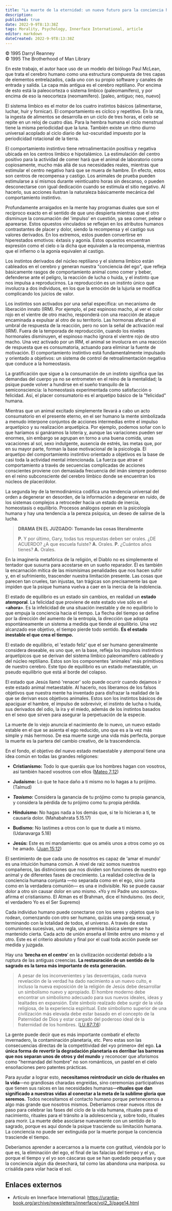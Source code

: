 ```yaml
---
title: "La muerte de la eternidad: un nuevo futuro para la conciencia humana"
description: 
published: true
date: 2022-9-9T8:13:38Z
tags: Morality, Psychology, Innerface International, article
editor: markdown
dateCreated: 2022-9-9T8:13:38Z
---
```


<p class="v-card v-sheet theme--light grey lighten-3 px-2">© 1995 Darryl Reanney<br>© 1995 The Brotherhood of Man Library</p>

En este trabajo, el autor hace uso de un modelo del biólogo Paul McLean, que trata el cerebro humano como una estructura compuesta de tres capas de elementos entrelazados, cada uno con su propio software y canales de entrada y salida. La capa más antigua es el cerebro reptiliano. Por encima de esto está la paleocorteza o sistema límbico (paleomamífero), y por encima de eso la neocorteza (neomamífero). [paleo, antiguo; neo, nuevo]

El sistema límbico es el motor de los cuatro instintos básicos (alimentarse, luchar, huir y fornicar). El comportamiento es cíclico y repetitivo. En la rata, la ingesta de alimentos se desarrolla en un ciclo de tres horas, el celo se repite en un reloj de cuatro días. Para la hembra humana el ciclo menstrual tiene la misma periodicidad que la luna. También existe un ritmo diurno universal acoplado al ciclo diario de luz-oscuridad impuesto por la periodicidad rotacional de la tierra.

El comportamiento instintivo tiene retroalimentación positiva y negativa ubicada en los centros límbico e hipotalámico. La estimulación del centro positivo para la actividad de comer hará que el animal de laboratorio coma copiosamente, mucho más allá de sus necesidades reales, mientras que estimular el centro negativo hará que se muera de hambre. En efecto, estos son centros de recompensa y castigo. Los animales de prueba pueden estimularse a sí mismos durante veinticuatro horas sin descanso, o pueden desconectarse con igual dedicación cuando se estimula el sitio negativo. Al hacerlo, sus acciones ilustran la naturaleza básicamente mecánica del comportamiento instintivo.

Profundamente arraigados en la mente hay programas duales que son el recíproco exacto en el sentido de que uno despierta mientras que el otro disminuye la consumación del 'impulso' en cuestión, ya sea comer, pelear o aparearse. Estos opuestos vinculados se reflejan en los atributos humanos contrastantes de placer y dolor, siendo la recompensa y el castigo sus valores derivados. En los extremos, estos pueden convertirse en hiperestados emotivos: éxtasis y agonía. Estos opuestos encuentran expresión como el cielo o la dicha que equivalen a la recompensa, mientras que el infierno o la agonía equivalen al castigo.

Los instintos derivados del núcleo reptiliano y el sistema límbico están cableados en el cerebro y generan nuestra "conciencia del ego", que refleja básicamente rasgos de comportamiento animal como comer y beber, defenderse ante el peligro, la reacción de lucha o huida, y el instinto que nos impulsa a reproducirnos. La reproducción es un instinto único que involucra a dos individuos, en los que la emoción de la lujuria se modifica complicando los juicios de valor.

Los instintos son activados por una señal específica: un mecanismo de liberación innato (IRM). Por ejemplo, el pez espinoso macho, al ver el color rojo en el vientre de otro macho, responderá con una reacción de ataque encaminada a expulsar al otro de su territorio. Las hormonas afectan el umbral de respuesta de la reacción, pero no son la señal de activación real (IRM). Fuera de la temporada de reproducción, cuando los niveles hormonales disminuyen, el espinoso macho ignora el vientre rojo de otro macho. Una vez activado por un IRM, el animal se involucra en una reacción de respuesta que es consumatoria, actuando para eliminar la fuente de motivación. El comportamiento instintivo está fundamentalmente impulsado y orientado a objetivos: un sistema de control de retroalimentación negativa que conduce a la homeostasis.

La gratificación que sigue a la consumación de un instinto significa que las demandas del cuerpo ya no se entrometen en el reino de la mentalidad; la psique puede volver a hundirse en el sueño tranquilo de la semiconsciencia: la homeostasis experimentada como satisfacción o felicidad. Así, el placer consumatorio es el arquetipo básico de la "felicidad" humana.

Mientras que un animal excitado simplemente llevará a cabo un acto consumatorio en el presente eterno, en el ser humano la mente simbolizada a menudo interpone conjuntos de acciones intermedias entre el impulso arquetípico y su realización arquetípica. Por ejemplo, podemos soñar con lo que haríamos si ganáramos la lotería y, aunque las variaciones pueden ser enormes, sin embargo se agrupan en torno a una buena comida, unas vacaciones al sol, sexo indulgente, ausencia de estrés, las metas que, por en su mayor parte, forman la base motivacional de la psicología. El arquetipo del comportamiento instintivo orientado a objetivos es la base de casi toda la actividad mental intencionada. La fuerza que atrae el comportamiento a través de secuencias complicadas de acciones conscientes proviene con demasiada frecuencia del imán siempre poderoso en el reino subconsciente del cerebro límbico donde se encuentran los núcleos de placer/dolor.

La segunda ley de la termodinámica codifica una tendencia universal del orden a degenerar en desorden, de la información a degenerar en ruido, de los sistemas complejos a retroceder hacia un estado de inercia, homeostasis o equilibrio. Procesos análogos operan en la psicología humana y hay una tendencia a la pereza psíquica, un deseo de salirse de la lucha.

> **DRAMA EN EL JUZGADO: Tomando las cosas literalmente**
>
> **P.** Y por último, Gary, todas tus respuestas deben ser orales. ¿DE ACUERDO? ¿A que escuela fuiste?
> **A.** Orales.
> **P.** ¿Cuántos años tienes?
> **A.** Orales.

En la imaginería metafórica de la religión, el Diablo no es simplemente el tentador que susurra para acostarse en un sueño reparador. Él es también la encarnación mítica de las mismísimas penalidades que nos hacen sufrir y, en el sufrimiento, trascender nuestra limitación presente. Las cosas que parecen tan crueles, tan injustas, tan trágicas son precisamente las que impiden que la psique humana vuelva a caer en la inercia de la indolencia.

El estado de equilibrio es un estado sin cambios, en realidad un **estado atemporal**. La felicidad que proviene de este estado vive sólo en el «**ahora**». Es la infelicidad de una situación inestable y de no equilibrio lo que empuja la conciencia hacia el tiempo. La flecha del tiempo se define por la dirección del aumento de la entropía, la dirección que adopta espontáneamente un sistema a medida que tiende al equilibrio. Una vez alcanzado ese objetivo, el tiempo pierde todo sentido. **Es el estado inestable el que crea el tiempo.**

El estado de equilibrio, el 'estado feliz' que el ser humano generalmente considera deseable, es uno que, en la base, refleja los impulsos instintivos arquetípicos que se derivan del sistema límbico paleomamífero cableado y del núcleo reptiliano. Estos son los componentes 'animales' más primitivos de nuestro cerebro. Este tipo de equilibrio es un estado metaestable, un pseudo equilibrio que está al borde del colapso.

El estado que Jesús llamó 'renacer' solo puede ocurrir cuando dejamos ir este estado animal metaestable. Al hacerlo, nos liberamos de los falsos objetivos que nuestra mente ha inventado para disfrazar la realidad de la que se derivan esos objetivos animales. Estos son los instintos básicos de apaciguar el hambre, el impulso de sobrevivir, el instinto de lucha o huida, sus derivados del odio, la ira y el miedo, además de los instintos basados ​​en el sexo que sirven para asegurar la perpetuación de la especie.

La muerte de lo viejo anuncia el nacimiento de lo nuevo, un nuevo estado estable en el que se asienta el ego reducido, uno que es a la vez más simple y más hermoso. De esa muerte surge una vida más perfecta, porque la muerte es la partera del cambio creativo, de la trascendencia.

En el fondo, el objetivo del nuevo estado metaestable y atemporal tiene una idea común en todas las grandes religiones:

- **Cristianismo:** Todo lo que queráis que los hombres hagan con vosotros, así también haced vosotros con ellos ([Mateo 7:12](/es/Bible/Matthew/7#v12))

- **Judaísmo:** Lo que te hace daño a ti mismo no lo hagas a tu prójimo. (Talmud)

- ***Taoísmo:*** Considera la ganancia de tu prójimo como tu propia ganancia, y considera la pérdida de tu prójimo como tu propia pérdida.

- **Hinduismo:** No hagas nada a los demás que, si te lo hicieran a ti, te causaría dolor. (Mahabahrata 5.15.17)

- **Budismo:** No lastimes a otros con lo que te duele a ti mismo. (Udanavarga 5.18)

- **Jesús:** Este es mi mandamiento: que os améis unos a otros como yo os he amado. ([Juan 15:12](/es/Bible/John/15#v12))

El sentimiento de que cada uno de nosotros es capaz de 'amar el mundo' es una intuición humana común. A nivel de raíz somos nuestros compañeros, las distinciones que nos dividen son funciones de nuestro ego animal y de diferentes fases de crecimiento. La realidad colectiva de la conciencia humana conjunta —no separada como en el ego, sino junta como en la verdadera comunión— es una e indivisible. No se puede causar dolor a otro sin causar dolor en uno mismo. «Yo y mi Padre uno somos». afirma el cristianismo. El Atman es el Brahman, dice el hinduismo. (es decir, el verdadero Yo es el Ser Supremo)

Cada individuo humano puede conectarse con los seres y objetos que lo rodean, comenzando con otro ser humano, quizás una pareja sexual, y terminando con la totalidad de todos, el universo. A través de estas comuniones sucesivas, una regla, una premisa básica siempre se ha mantenido cierta. Cada acto de unión enseña el límite entre uno mismo y el otro. Este es el criterio absoluto y final por el cual toda acción puede ser medida y juzgada.

Hay una ‘**brecha en el centro**’ en la civilización occidental debido a la ruptura de las antiguas creencias. **La restauración de un sentido de lo sagrado es la tarea más importante de esta generación.**

> A pesar de los inconvenientes y las desventajas, cada nueva revelación de la verdad ha dado nacimiento a un nuevo culto, e incluso la nueva exposición de la religión de Jesús debe desarrollar un simbolismo nuevo y apropiado. El hombre moderno debe encontrar un simbolismo adecuado para sus nuevos ideales, ideas y lealtades en expansión. Este símbolo realzado debe surgir de la vida religiosa, de la experiencia espiritual. Este simbolismo superior de una civilización más elevada debe estar basado en el concepto de la Paternidad de Dios y estar cargado del poderoso ideal de la fraternidad de los hombres. ([LU 87:7.6](/es/The_Urantia_Book/87#p7_6))

La gente puede decir que es más importante combatir el efecto invernadero, la contaminación planetaria, etc. Pero estas son las consecuencias directas de la competitividad del «yo primero» del ego. **La única forma de revertir la degradación planetaria es derribar las barreras que nos separan unos de otros y del mundo** y reconocer que aforismos como "hermandad del hombre" no son románticos, un pastel en el cielo ensoñaciones pero patentes prácticas.

Para ayudar a lograr esto, **necesitamos reintroducir un ciclo de rituales en la vida**—no grandiosas charadas engreídas, sino ceremonias participativas que tienen sus raíces en las necesidades humanas—**rituales que dan significado a nuestras vidas al conectar a la meta de la sublime gloria que seremos.** Todos necesitamos el contacto humano porque pertenecemos a algo más grande que nosotros mismos. Deberíamos crear nuevos ritos de paso para celebrar las fases del ciclo de la vida humana, rituales para el nacimiento, rituales para el tránsito a la adolescencia y, sobre todo, rituales para morir. La muerte debe asociarse nuevamente con un sentido de lo sagrado, porque es aquí donde la psique trasciende su limitación humana. La conciencia no puede ser extinguida por la muerte porque la conciencia trasciende el tiempo.

Deberíamos aprender a acercarnos a la muerte con gratitud, viéndola por lo que es, la eliminación del ego, el final de las falacias del tiempo y el yo, porque el tiempo y el yo son cáscaras que se han quedado pequeñas y que la conciencia algún día desechará, tal como las abandona una mariposa. su crisálida para volar hacia el sol.

## Enlaces externos

- Artículo en Innerface International: https://urantia-book.org/archive/newsletters/innerface/vol2_3/page14.html


